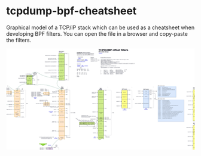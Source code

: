 # tcpdump-bpf-cheatsheet
Graphical model of a TCP/IP stack which can be used as a cheatsheet when developing BPF filters. 
You can open the file in a browser and copy-paste the filters. 

![Screenshot](example.png)
